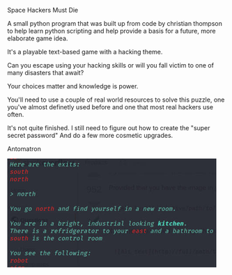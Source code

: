 Space Hackers Must Die



A small python program that was built up from code by christian thompson to help learn python 
scripting and help provide a basis for a future, more elaborate game idea.

It's a playable text-based game with a hacking theme.

Can you escape using your hacking skills or will you fall victim to one of many disasters
that await? 

Your choices matter and knowledge is power.

You'll need to use a couple of real world resources to solve this puzzle, one you've almost
definetly used before and one that most real hackers use often.

It's not quite finished. I still need to figure out how to create the "super secret password"
And do a few more cosmetic upgrades.

Antomatron
	
![Space_Hacker](https://github.com/anthonypaulsullivan/Space_Hackers_Must_Die/blob/main/SH2.jpg?raw=true "Space Hacker Screen")
